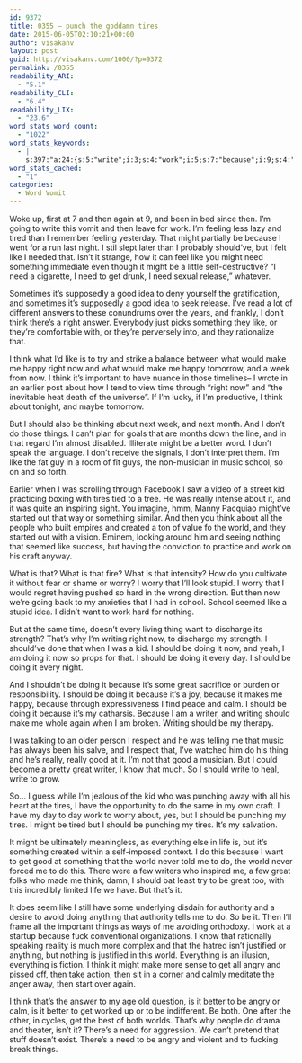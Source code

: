 ```yaml
---
id: 9372
title: 0355 – punch the goddamn tires
date: 2015-06-05T02:10:21+00:00
author: visakanv
layout: post
guid: http://visakanv.com/1000/?p=9372
permalink: /0355
readability_ARI:
  - "5.1"
readability_CLI:
  - "6.4"
readability_LIX:
  - "23.6"
word_stats_word_count:
  - "1022"
word_stats_keywords:
  - |
    s:397:"a:24:{s:5:"write";i:3;s:4:"work";i:5;s:7:"because";i:9;s:4:"like";i:8;s:4:"need";i:6;s:4:"good";i:5;s:4:"idea";i:3;s:5:"think";i:8;s:7:"there's";i:3;s:5:"right";i:4;s:4:"make";i:4;s:5:"happy";i:3;s:6:"things";i:3;s:6:"better";i:3;s:6:"school";i:3;s:5:"tires";i:4;s:6:"really";i:3;s:5:"world";i:4;s:5:"worry";i:4;s:4:"want";i:3;s:7:"writing";i:3;s:5:"great";i:4;s:8:"punching";i:3;s:5:"angry";i:3;}";
word_stats_cached:
  - "1"
categories:
  - Word Vomit
---
```

Woke up, first at 7 and then again at 9, and been in bed since then. I&#8217;m going to write this vomit and then leave for work. I&#8217;m feeling less lazy and tired than I remember feeling yesterday. That might partially be because I went for a run last night. I stil slept later than I probably should&#8217;ve, but I felt like I needed that. Isn&#8217;t it strange, how it can feel like you might need something immediate even though it might be a little self-destructive? &#8220;I need a cigarette, I need to get drunk, I need sexual release,&#8221; whatever.

Sometimes it&#8217;s supposedly a good idea to deny yourself the gratification, and sometimes it&#8217;s supposedly a good idea to seek release. I&#8217;ve read a lot of different answers to these conundrums over the years, and frankly, I don&#8217;t think there&#8217;s a right answer. Everybody just picks something they like, or they&#8217;re comfortable with, or they&#8217;re perversely into, and they rationalize that.

I think what I&#8217;d like is to try and strike a balance between what would make me happy right now and what would make me happy tomorrow, and a week from now. I think it&#8217;s important to have nuance in those timelines– I wrote in an earlier post about how I tend to view time through &#8220;right now&#8221; and &#8220;the inevitable heat death of the universe&#8221;. If I&#8217;m lucky, if I&#8217;m productive, I think about tonight, and maybe tomorrow.

But I should also be thinking about next week, and next month. And I don&#8217;t do those things. I can&#8217;t plan for goals that are months down the line, and in that regard I&#8217;m almost disabled. Illiterate might be a better word. I don&#8217;t speak the language. I don&#8217;t receive the signals, I don&#8217;t interpret them. I&#8217;m like the fat guy in a room of fit guys, the non-musician in music school, so on and so forth.

Earlier when I was scrolling through Facebook I saw a video of a street kid practicing boxing with tires tied to a tree. He was really intense about it, and it was quite an inspiring sight. You imagine, hmm, Manny Pacquiao might&#8217;ve started out that way or something similar. And then you think about all the people who built empires and created a ton of value fo the world, and they started out with a vision. Eminem, looking around him and seeing nothing that seemed like success, but having the conviction to practice and work on his craft anyway.

What is that? What is that fire? What is that intensity? How do you cultivate it without fear or shame or worry? I worry that I&#8217;ll look stupid. I worry that I would regret having pushed so hard in the wrong direction. But then now we&#8217;re going back to my anxieties that I had in school. School seemed like a stupid idea. I didn&#8217;t want to work hard for nothing.

But at the same time, doesn&#8217;t every living thing want to discharge its strength? That&#8217;s why I&#8217;m writing right now, to discharge my strength. I should&#8217;ve done that when I was a kid. I should be doing it now, and yeah, I am doing it now so props for that. I should be doing it every day. I should be doing it every night.

And I shouldn&#8217;t be doing it because it&#8217;s some great sacrifice or burden or responsibility. I should be doing it because it&#8217;s a joy, because it makes me happy, because through expressiveness I find peace and calm. I should be doing it because it&#8217;s my catharsis. Because I am a writer, and writing should make me whole again when I am broken. Writing should be my therapy.

I was talking to an older person I respect and he was telling me that music has always been his salve, and I respect that, I&#8217;ve watched him do his thing and he&#8217;s really, really good at it. I&#8217;m not that good a musician. But I could become a pretty great writer, I know that much. So I should write to heal, write to grow.

So&#8230; I guess while I&#8217;m jealous of the kid who was punching away with all his heart at the tires, I have the opportunity to do the same in my own craft. I have my day to day work to worry about, yes, but I should be punching my tires. I might be tired but I should be punching my tires. It&#8217;s my salvation.

It might be ultimately meaningless, as everything else in life is, but it&#8217;s something created within a self-imposed context. I do this because I want to get good at something that the world never told me to do, the world never forced me to do this. There were a few writers who inspired me, a few great folks who made me think, damn, I should bat least try to be great too, with this incredibly limited life we have. But that&#8217;s it.

It does seem like I still have some underlying disdain for authority and a desire to avoid doing anything that authority tells me to do. So be it. Then I&#8217;ll frame all the important things as ways of me avoiding orthodoxy. I work at a startup because fuck conventional organizations. I know that rationally speaking reality is much more complex and that the hatred isn&#8217;t justified or anything, but nothing is justified in this world. Everything is an illusion, everything is fiction. I think it might make more sense to get all angry and pissed off, then take action, then sit in a corner and calmly meditate the anger away, then start over again.

I think that&#8217;s the answer to my age old question, is it better to be angry or calm, is it better to get worked up or to be indifferent. Be both. One after the other, in cycles, get the best of both worlds. That&#8217;s why people do drama and theater, isn&#8217;t it? There&#8217;s a need for aggression. We can&#8217;t pretend that stuff doesn&#8217;t exist. There&#8217;s a need to be angry and violent and to fucking break things.